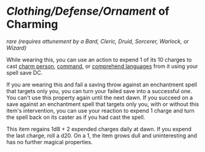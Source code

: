 # *Clothing/Defense/Ornament* of Charming
*rare (requires attunement by a Bard, Cleric, Druid, Sorcerer, Warlock, or Wizard)*

While wearing this, you can use an action to expend 1 of its 10 charges to cast [charm person](/Magic/Spells/charm-person.md), [command](/Magic/Spells/command.md), or [comprehend languages](/Magic/Spells/comprehend-languages.md) from it using your spell save DC.

If you are wearing this and fail a saving throw against an enchantment spell that targets only you, you can turn your failed save into a successful one. You can't use this property again until the next dawn. If you succeed on a save against an enchantment spell that targets only you, with or without this item's intervention, you can use your reaction to expend 1 charge and turn the spell back on its caster as if you had cast the spell.

This item regains 1d8 + 2 expended charges daily at dawn. If you expend the last charge, roll a d20. On a 1, the item grows dull and uninteresting and has no further magical properties.

